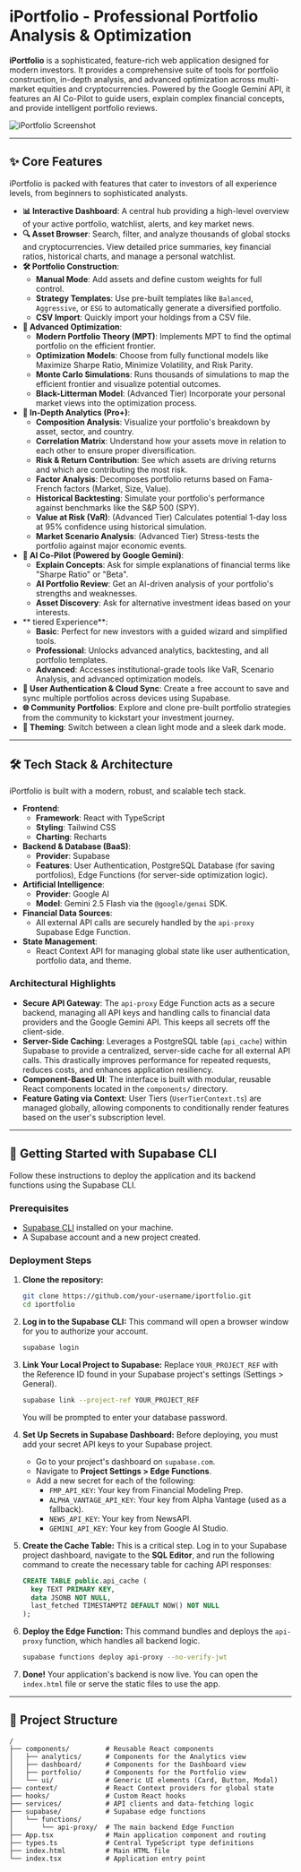 # iPortfolio - Professional Portfolio Analysis & Optimization

**iPortfolio** is a sophisticated, feature-rich web application designed for modern investors. It provides a comprehensive suite of tools for portfolio construction, in-depth analysis, and advanced optimization across multi-market equities and cryptocurrencies. Powered by the Google Gemini API, it features an AI Co-Pilot to guide users, explain complex financial concepts, and provide intelligent portfolio reviews.

![iPortfolio Screenshot](https://storage.googleapis.com/proud-booth-3333/ipotfolio_dashboard.png)

---

## ✨ Core Features

iPortfolio is packed with features that cater to investors of all experience levels, from beginners to sophisticated analysts.

- **📊 Interactive Dashboard**: A central hub providing a high-level overview of your active portfolio, watchlist, alerts, and key market news.
- **🔍 Asset Browser**: Search, filter, and analyze thousands of global stocks and cryptocurrencies. View detailed price summaries, key financial ratios, historical charts, and manage a personal watchlist.
- **🛠️ Portfolio Construction**:
    - **Manual Mode**: Add assets and define custom weights for full control.
    - **Strategy Templates**: Use pre-built templates like `Balanced`, `Aggressive`, or `ESG` to automatically generate a diversified portfolio.
    - **CSV Import**: Quickly import your holdings from a CSV file.
- **🚀 Advanced Optimization**:
    - **Modern Portfolio Theory (MPT)**: Implements MPT to find the optimal portfolio on the efficient frontier.
    - **Optimization Models**: Choose from fully functional models like Maximize Sharpe Ratio, Minimize Volatility, and Risk Parity.
    - **Monte Carlo Simulations**: Runs thousands of simulations to map the efficient frontier and visualize potential outcomes.
    - **Black-Litterman Model**: (Advanced Tier) Incorporate your personal market views into the optimization process.
- **🔬 In-Depth Analytics (Pro+)**:
    - **Composition Analysis**: Visualize your portfolio's breakdown by asset, sector, and country.
    - **Correlation Matrix**: Understand how your assets move in relation to each other to ensure proper diversification.
    - **Risk & Return Contribution**: See which assets are driving returns and which are contributing the most risk.
    - **Factor Analysis**: Decomposes portfolio returns based on Fama-French factors (Market, Size, Value).
    - **Historical Backtesting**: Simulate your portfolio's performance against benchmarks like the S&P 500 (SPY).
    - **Value at Risk (VaR)**: (Advanced Tier) Calculates potential 1-day loss at 95% confidence using historical simulation.
    - **Market Scenario Analysis**: (Advanced Tier) Stress-tests the portfolio against major economic events.
- **🧠 AI Co-Pilot (Powered by Google Gemini)**:
    - **Explain Concepts**: Ask for simple explanations of financial terms like "Sharpe Ratio" or "Beta".
    - **AI Portfolio Review**: Get an AI-driven analysis of your portfolio's strengths and weaknesses.
    - **Asset Discovery**: Ask for alternative investment ideas based on your interests.
- ** tiered Experience**:
    - **Basic**: Perfect for new investors with a guided wizard and simplified tools.
    - **Professional**: Unlocks advanced analytics, backtesting, and all portfolio templates.
    - **Advanced**: Accesses institutional-grade tools like VaR, Scenario Analysis, and advanced optimization models.
- **🔐 User Authentication & Cloud Sync**: Create a free account to save and sync multiple portfolios across devices using Supabase.
- **🌐 Community Portfolios**: Explore and clone pre-built portfolio strategies from the community to kickstart your investment journey.
- **🎨 Theming**: Switch between a clean light mode and a sleek dark mode.

---

## 🛠️ Tech Stack & Architecture

iPortfolio is built with a modern, robust, and scalable tech stack.

- **Frontend**:
    - **Framework**: React with TypeScript
    - **Styling**: Tailwind CSS
    - **Charting**: Recharts
- **Backend & Database (BaaS)**:
    - **Provider**: Supabase
    - **Features**: User Authentication, PostgreSQL Database (for saving portfolios), Edge Functions (for server-side optimization logic).
- **Artificial Intelligence**:
    - **Provider**: Google AI
    - **Model**: Gemini 2.5 Flash via the `@google/genai` SDK.
- **Financial Data Sources**:
    - All external API calls are securely handled by the `api-proxy` Supabase Edge Function.
- **State Management**:
    - React Context API for managing global state like user authentication, portfolio data, and theme.

### Architectural Highlights

- **Secure API Gateway**: The `api-proxy` Edge Function acts as a secure backend, managing all API keys and handling calls to financial data providers and the Google Gemini API. This keeps all secrets off the client-side.
- **Server-Side Caching**: Leverages a PostgreSQL table (`api_cache`) within Supabase to provide a centralized, server-side cache for all external API calls. This drastically improves performance for repeated requests, reduces costs, and enhances application resiliency.
- **Component-Based UI**: The interface is built with modular, reusable React components located in the `components/` directory.
- **Feature Gating via Context**: User Tiers (`UserTierContext.ts`) are managed globally, allowing components to conditionally render features based on the user's subscription level.

---

## 🚀 Getting Started with Supabase CLI

Follow these instructions to deploy the application and its backend functions using the Supabase CLI.

### Prerequisites

- [Supabase CLI](https://supabase.com/docs/guides/cli) installed on your machine.
- A Supabase account and a new project created.

### Deployment Steps

1.  **Clone the repository:**
    ```bash
    git clone https://github.com/your-username/iportfolio.git
    cd iportfolio
    ```

2.  **Log in to the Supabase CLI:**
    This command will open a browser window for you to authorize your account.
    ```bash
    supabase login
    ```

3.  **Link Your Local Project to Supabase:**
    Replace `YOUR_PROJECT_REF` with the Reference ID found in your Supabase project's settings (Settings > General).
    ```bash
    supabase link --project-ref YOUR_PROJECT_REF
    ```
    You will be prompted to enter your database password.

4.  **Set Up Secrets in Supabase Dashboard:**
    Before deploying, you must add your secret API keys to your Supabase project.
    - Go to your project's dashboard on `supabase.com`.
    - Navigate to **Project Settings > Edge Functions**.
    - Add a new secret for each of the following:
        - `FMP_API_KEY`: Your key from Financial Modeling Prep.
        - `ALPHA_VANTAGE_API_KEY`: Your key from Alpha Vantage (used as a fallback).
        - `NEWS_API_KEY`: Your key from NewsAPI.
        - `GEMINI_API_KEY`: Your key from Google AI Studio.
        
5.  **Create the Cache Table:**
    This is a critical step. Log in to your Supabase project dashboard, navigate to the **SQL Editor**, and run the following command to create the necessary table for caching API responses:
    ```sql
    CREATE TABLE public.api_cache (
      key TEXT PRIMARY KEY,
      data JSONB NOT NULL,
      last_fetched TIMESTAMPTZ DEFAULT NOW() NOT NULL
    );
    ```

6.  **Deploy the Edge Function:**
    This command bundles and deploys the `api-proxy` function, which handles all backend logic.
    ```bash
    supabase functions deploy api-proxy --no-verify-jwt
    ```

7.  **Done!**
    Your application's backend is now live. You can open the `index.html` file or serve the static files to use the app.

---

## 📂 Project Structure

```
/
├── components/         # Reusable React components
│   ├── analytics/      # Components for the Analytics view
│   ├── dashboard/      # Components for the Dashboard view
│   ├── portfolio/      # Components for the Portfolio view
│   └── ui/             # Generic UI elements (Card, Button, Modal)
├── context/            # React Context providers for global state
├── hooks/              # Custom React hooks
├── services/           # API clients and data-fetching logic
├── supabase/           # Supabase edge functions
│   └── functions/
│       └── api-proxy/  # The main backend Edge Function
├── App.tsx             # Main application component and routing
├── types.ts            # Central TypeScript type definitions
├── index.html          # Main HTML file
└── index.tsx           # Application entry point
```